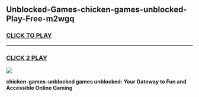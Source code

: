 
## Unblocked-Games-chicken-games-unblocked-Play-Free-m2wgq
<h3>
<a href="https://premium76.site?title=chicken-games-unblocked&ref=21A">CLICK TO PLAY</a></h3>
<hr>

<h3>
<a href="https://premium76.site?title=chicken-games-unblocked&ref=21A">CLICK 2 PLAY</a>
  
</h3>

<a href="https://premium76.site?title=chicken-games-unblocked&ref=21A"><img src="https://clearcache.store/games.png"></a>


**chicken-games-unblocked games unblocked: Your Gateway to Fun and Accessible Online Gaming**
